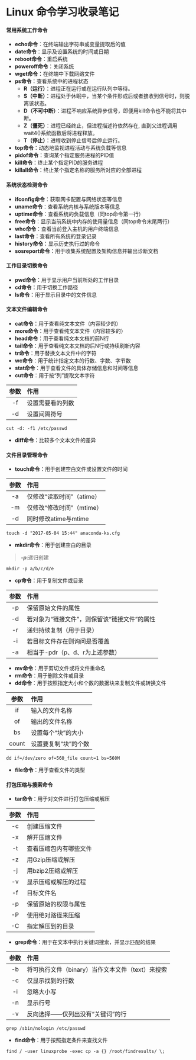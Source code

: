 # Linux 命令学习收录笔记

#### 常用系统工作命令
- **echo命令**：在终端输出字符串或变量提取后的值
- **date命令**：显示及设置系统的时间或日期
- **reboot命令**：重启系统
- **poweroff命令**：关闭系统
- **wget命令**：在终端中下载网络文件
- **ps命令**：查看系统中的进程状态
  - **R（运行）**：进程正在运行或在运行队列中等待。
  - **S（中断）**：进程处于休眠中，当某个条件形成后或者接收到信号时，则脱离该状态。
  - **D（不可中断）**：进程不响应系统异步信号，即便用kill命令也不能将其中断。
  - **Z（僵死）**：进程已经终止，但进程描述符依然存在, 直到父进程调用wait4()系统函数后将进程释放。
  - **T（停止）**：进程收到停止信号后停止运行。
- **top命令**：动态地监视进程活动与系统负载等信息
- **pidof命令**：查询某个指定服务进程的PID值
- **kill命令**：终止某个指定PID的服务进程
- **killall命令**：终止某个指定名称的服务所对应的全部进程

#### 系统状态检测命令
- **ifconfig命令**：获取网卡配置与网络状态等信息
- **uname命令**：查看系统内核与系统版本等信息
- **uptime命令**：查看系统的负载信息（同top命令第一行）
- **free命令**：显示当前系统中内存的使用量信息（同top命令末尾两行）
- **who命令**：查看当前登入主机的用户终端信息
- **last命令**：查看所有系统的登录记录
- **history命令**：显示历史执行过的命令
- **sosreport命令**：用于收集系统配置及架构信息并输出诊断文档

#### 工作目录切换命令
- **pwd命令**：用于显示用户当前所处的工作目录
- **cd命令**：用于切换工作路径
- **ls命令**：用于显示目录中的文件信息

#### 文本文件编辑命令
- **cat命令**：用于查看纯文本文件（内容较少的）
- **more命令**：用于查看纯文本文件（内容较多的）
- **head命令**：用于查看纯文本文档的前N行
- **tail命令**：用于查看纯文本文档的后N行或持续刷新内容
- **tr命令**：用于替换文本文件中的字符
- **wc命令**：用于统计指定文本的行数、字数、字节数
- **stat命令**：用于查看文件的具体存储信息和时间等信息
- **cut命令**：用于按“列”提取文本字符 

| 参数 | 作用 |
| :---: | :--- |
| -f | 设置需要看的列数 |
| -d | 设置间隔符号 |

`cut -d: -f1 /etc/passwd`
  
- **diff命令**：比较多个文本文件的差异

#### 文件目录管理命令
- **touch命令**：用于创建空白文件或设置文件的时间

| 参数 | 作用 |
| :---: | :--- |
| -a | 仅修改“读取时间”（atime）|
| -m | 仅修改“修改时间”（mtime）|
| -d | 同时修改atime与mtime |

`touch -d "2017-05-04 15:44" anaconda-ks.cfg`

- **mkdir命令**：用于创建空白的目录 

> ***-p***:递归创建

`mkdir -p a/b/c/d/e`

- **cp命令**：用于复制文件或目录

| 参数 | 作用 |
| :---: | :--- |
| -p | 保留原始文件的属性 |
| -d | 若对象为“链接文件”，则保留该“链接文件”的属性 |
| -r | 递归持续复制（用于目录） |
| -i | 若目标文件存在则询问是否覆盖 |
| -a | 相当于-pdr（p、d、r为上述参数）|

- **mv命令**：用于剪切文件或将文件重命名
- **rm命令**：用于删除文件或目录
- **dd命令**：用于按照指定大小和个数的数据块来复制文件或转换文件 

| 参数 | 作用 |
| :---: | :--- |
| if | 输入的文件名称 |
| of | 输出的文件名称 |
| bs | 设置每个“块”的大小 |
| count | 设置要复制“块”的个数 |

`dd if=/dev/zero of=560_file count=1 bs=560M`

- **file命令**：用于查看文件的类型

#### 打包压缩与搜索命令
- **tar命令**：用于对文件进行打包压缩或解压

| 参数 | 作用 |
| :---: | :--- |
| -c | 创建压缩文件 |
| -x | 解开压缩文件 |
| -t | 查看压缩包内有哪些文件 |
| -z | 用Gzip压缩或解压 |
| -j | 用bzip2压缩或解压 |
| -v | 显示压缩或解压的过程 |
| -f | 目标文件名 |
| -p | 保留原始的权限与属性 |
| -P | 使用绝对路径来压缩 |
| -C | 指定解压到的目录 |

- **grep命令**：用于在文本中执行关键词搜索，并显示匹配的结果

| 参数 | 作用 |
| :---: | :--- |
| -b | 将可执行文件（binary）当作文本文件（text）来搜索 |
| -c | 仅显示找到的行数 |
| -i | 忽略大小写 |
| -n | 显示行号 |
| -v | 反向选择——仅列出没有“关键词”的行 |

`grep /sbin/nologin /etc/passwd`

- **find命令**：用于按照指定条件来查找文件

`find / -user linuxprobe -exec cp -a {} /root/findresults/ \;`



